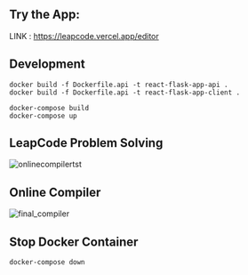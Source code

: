 ## Try the App:
LINK : https://leapcode.vercel.app/editor

## Development
```
docker build -f Dockerfile.api -t react-flask-app-api .
docker build -f Dockerfile.api -t react-flask-app-client .

docker-compose build
docker-compose up
```

## LeapCode Problem Solving
![onlinecompilertst](https://user-images.githubusercontent.com/51126350/204451711-b2b45dac-3818-4624-91a3-c5f9357ed7b8.gif)


## Online Compiler
![final_compiler](https://user-images.githubusercontent.com/51126350/204442175-b0e0b29f-cc0b-415b-abd7-76e7cbab044c.gif)

## Stop Docker Container
```
docker-compose down
```
